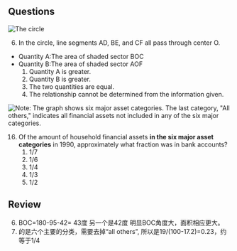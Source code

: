 ## Questions

![The circle](https://img.kmf.com/kaomanfen/img/gre/PP2PPPlus/72610-6T.png)

6. In the circle, line segments AD, BE, and CF all pass through center O.
- Quantity A:The area of shaded sector BOC
- Quantity B:The area of shaded sector AOF
	1. Quantity A is greater.
	1. Quantity B is greater.
	1. The two quantities are equal.
	1. The relationship cannot be determined from the information given.

![Note: The graph shows six major asset categories. The last category, "All others," indicates all financial assets not included in any of the six major categories.](https://img.kmf.com/kaomanfen/img/gre/PP2PPPlus/72618-14.png)

16. Of the amount of household financial assets **in the six major asset categories** in 1990, approximately what fraction was in bank accounts?
	1. 1/7
	1. 1/6
	1. 1/4
	1. 1/3
	1. 1/2

## Review
6. BOC=180-95-42= 43度 另一个是42度 明显BOC角度大，面积相应更大。
16. 的是六个主要的分类，需要去掉“all others”, 所以是19/(100-17.2)=0.23，约等于1/4